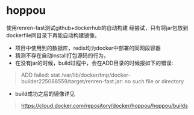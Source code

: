 # hoppou
使用renren-fast测试github+dockerhub的自动构建
经尝试，只有将jar包放到dockerfile同目录下再能自动构建镜像。
- 项目中使用到的数据库，redis均为docker中部署的同网段容器
- 猜测不存在自动install打包源码的行为，
- 在没有jar的时候，build过程中，会在ADD目录的时候报如下的错误:
> ADD failed: stat /var/lib/docker/tmp/docker-builder225088559/target/renren-fast.jar: no such file or directory
- build成功之后的镜像详见
> https://cloud.docker.com/repository/docker/hoppou/hoppou/builds
